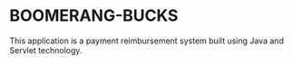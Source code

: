 # BOOMERANG-BUCKS
 This application is a payment reimbursement system built using Java and Servlet technology.
